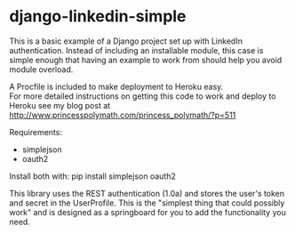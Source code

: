 django-linkedin-simple
=======================================
This is a basic example of a Django project set up with LinkedIn authentication.
Instead of including an installable module, this case is simple enough that having an example to work from should help you avoid module overload.

A Procfile is included to make deployment to Heroku easy.  
For more detailed instructions on getting this code to work and deploy to Heroku see my blog post at http://www.princesspolymath.com/princess_polymath/?p=511

Requirements:
- simplejson
- oauth2

Install both with:
pip install simplejson oauth2

This library uses the REST authentication (1.0a) and stores the user's token and secret in the UserProfile. This is the "simplest thing that could possibly work" and is designed as a springboard for you to add the functionality you need.
